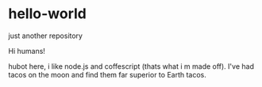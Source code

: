 # hello-world
just another repository


Hi humans!

hubot here, i like node.js and coffescript (thats what i m made off).
I've had tacos on the moon and find them far superior to Earth tacos.

